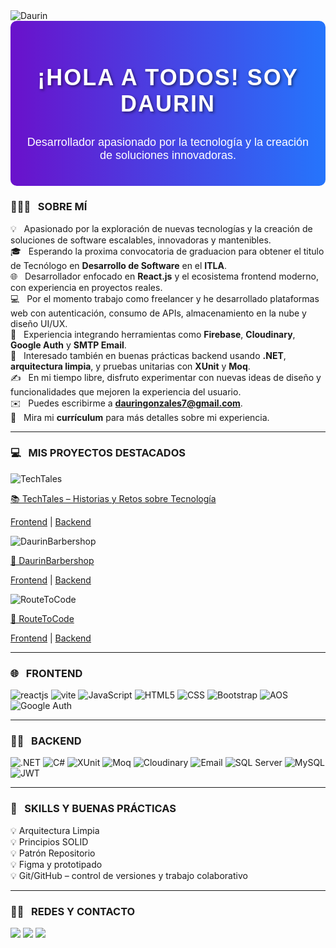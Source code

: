 <img alt="Daurin" src="https://i.imgur.com/dwph3Nx_d.png" align="center"/> 

<div style="text-align: center; padding: 20px; background: linear-gradient(to right, #6a11cb, #2575fc); color: white; border-radius: 10px;">
  <h2 style="font-family: 'Arial', sans-serif; font-size: 36px; font-weight: bold; letter-spacing: 2px; text-shadow: 2px 2px 4px rgba(0, 0, 0, 0.5);">
    ¡HOLA A TODOS! SOY DAURIN
  </h2>
  <p style="font-size: 18px; font-family: 'Arial', sans-serif;">Desarrollador apasionado por la tecnología y la creación de soluciones innovadoras.</p>
</div>

### 👨🏻‍💻 &nbsp; SOBRE MÍ
💡 &nbsp; Apasionado por la exploración de nuevas tecnologías y la creación de soluciones de software escalables, innovadoras y mantenibles.  
🎓 &nbsp; Esperando la proxima convocatoria de graduacion para obtener el titulo de Tecnólogo en <strong>Desarrollo de Software</strong> en el <strong>ITLA</strong>.  
🌐 &nbsp; Desarrollador enfocado en <strong>React.js</strong> y el ecosistema frontend moderno, con experiencia en proyectos reales.  
💻 &nbsp; Por el momento trabajo como freelancer y he desarrollado plataformas web con autenticación, consumo de APIs, almacenamiento en la nube y diseño UI/UX.  
🚀 &nbsp; Experiencia integrando herramientas como <strong>Firebase</strong>, <strong>Cloudinary</strong>, <strong>Google Auth</strong> y <strong>SMTP Email</strong>.  
🧪 &nbsp; Interesado también en buenas prácticas backend usando <strong>.NET</strong>, <strong>arquitectura limpia</strong>, y pruebas unitarias con <strong>XUnit</strong> y <strong>Moq</strong>.  
✍️ &nbsp; En mi tiempo libre, disfruto experimentar con nuevas ideas de diseño y funcionalidades que mejoren la experiencia del usuario.  
✉️ &nbsp; Puedes escribirme a <strong>dauringonzales7@gmail.com</strong>.  
📄 &nbsp; Mira mi <strong>currículum</strong> para más detalles sobre mi experiencia.

---

### 💻 &nbsp; MIS PROYECTOS DESTACADOS

<div>
  <img src="https://res.cloudinary.com/dret6llu8/image/upload/v1746134116/ag3i6xpb5iovryclvqcg.png" alt="TechTales">
  <p><a href="https://techtalesdg.netlify.app">📚 TechTales – Historias y Retos sobre Tecnología</a></p>
  <p><a href="https://github.com/DaurinReactDeveloper/TechtalesFrontend">Frontend</a> | 
     <a href="https://github.com/DaurinReactDeveloper/TechtalesBackend">Backend</a></p>
</div>

<div>
  <img src='https://i.imgur.com/30uMsG9.png' alt="DaurinBarbershop">
  <p><a href="https://daurinbarbershop.netlify.app">💈 DaurinBarbershop</a></p>
  <p><a href="https://github.com/DaurinReactDeveloper/DaurinBarbershopFrontend">Frontend</a> | 
     <a href="https://github.com/DaurinReactDeveloper/DaurinBarbershopBackend">Backend</a></p>
</div>

<div>
  <img src='https://i.imgur.com/IcDEw8t.png' alt="RouteToCode">
  <p><a href="https://routetocode.netlify.app">📝 RouteToCode</a></p>
  <p><a href="https://github.com/DaurinReactDeveloper/RouteToCodeFrontend">Frontend</a> | 
     <a href="https://github.com/DaurinReactDeveloper/RouteToCodeBackend">Backend</a></p>
</div>

---

### 🌐 &nbsp; FRONTEND
<img src="https://img.shields.io/badge/React-20232A?style=for-the-badge&logo=react&logoColor=61DAFB" alt="reactjs"/>
<img src="https://img.shields.io/badge/Vite-646CFF?style=for-the-badge&logo=vite&logoColor=white" alt="vite"/>
<img src="https://img.shields.io/badge/JavaScript-F7DF1E?style=for-the-badge&logo=javascript&logoColor=black" alt="JavaScript"/>
<img src="https://img.shields.io/badge/HTML5-E34F26?style=for-the-badge&logo=html5&logoColor=white" alt="HTML5"/>
<img src="https://img.shields.io/badge/CSS3-1572B6?style=for-the-badge&logo=css3&logoColor=white" alt="CSS"/>
<img src="https://img.shields.io/badge/Bootstrap-563D7C?style=for-the-badge&logo=bootstrap&logoColor=white" alt="Bootstrap"/>
<img src="https://img.shields.io/badge/AOS-000000?style=for-the-badge&logo=aos&logoColor=white" alt="AOS"/>
<img src="https://img.shields.io/badge/Google_Auth-Firebase-yellow?style=for-the-badge&logo=firebase&logoColor=white" alt="Google Auth"/>

---

### 👨‍💻 &nbsp; BACKEND
<img src="https://img.shields.io/badge/.NET-5C2D91?style=for-the-badge&logo=.net&logoColor=white" alt=".NET"/>
<img src="https://img.shields.io/badge/C%23-239120?style=for-the-badge&logo=c-sharp&logoColor=white" alt="C#"/>
<img src="https://img.shields.io/badge/XUnit-FF2D20?style=for-the-badge&logo=xunit&logoColor=white" alt="XUnit"/>
<img src="https://img.shields.io/badge/Moq-00C7B7?style=for-the-badge&logo=moq&logoColor=white" alt="Moq"/>
<img src="https://img.shields.io/badge/Cloudinary-3448C5?style=for-the-badge&logo=cloudinary&logoColor=white" alt="Cloudinary"/>
<img src="https://img.shields.io/badge/SMTP_Email-F03C2E?style=for-the-badge&logo=gmail&logoColor=white" alt="Email"/>
<img src="https://img.shields.io/badge/SQL_Server-CC2927?style=for-the-badge&logo=microsoft-sql-server&logoColor=white" alt="SQL Server"/>
<img src="https://img.shields.io/badge/MySQL-4479A1?style=for-the-badge&logo=mysql&logoColor=white" alt="MySQL"/>
<img src="https://img.shields.io/badge/JWT-000000?style=for-the-badge&logo=json-web-tokens&logoColor=pink" alt="JWT"/>

---

### 🧠 &nbsp; SKILLS Y BUENAS PRÁCTICAS
💡 Arquitectura Limpia  
💡 Principios SOLID  
💡 Patrón Repositorio  
💡 Figma y prototipado  
💡 Git/GitHub – control de versiones y trabajo colaborativo

---

### 🤝🏻 &nbsp; REDES Y CONTACTO
<p>
  <a href="https://www.linkedin.com/in/dauringonzalezdeveloperweb/"><img src="https://img.shields.io/badge/LinkedIn-0077B5?style=for-the-badge&logo=linkedin&logoColor=white"/></a>
  <a href="https://wa.link/bi55m8"><img src="https://img.shields.io/badge/WhatsApp-25D366?style=for-the-badge&logo=whatsapp&logoColor=white"/></a>
  <a href="https://www.instagram.com/solucionesdigitales_16/"><img src="https://img.shields.io/badge/Instagram-E4405F?style=for-the-badge&logo=instagram&logoColor=white"/></a>
</p>
